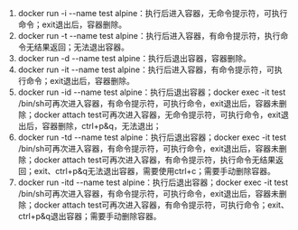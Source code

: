 1. docker run -i --name test alpine：执行后进入容器，无命令提示符，可执行命令；exit退出后，容器删除。 
2. docker run -t --name test alpine：执行后进入容器，有命令提示符，执行命令无结果返回；无法退出容器。 
3. docker run -d --name test alpine：执行后退出容器，容器删除。 
4. docker run -it --name test alpine：执行后进入容器，有命令提示符，可执行命令；exit退出后，容器删除。 
5. docker run -id --name test alpine：执行后退出容器；docker exec -it test /bin/sh可再次进入容器，有命令提示符，可执行命令，exit退出后，容器未删除；docker attach test可再次进入容器，无命令提示符，可执行命令，exit退出后，容器删除，ctrl+p&q，无法退出；
6. docker run -td --name test alpine：执行后退出容器；docker exec -it test /bin/sh可再次进入容器，有命令提示符，可执行命令，exit退出后，容器未删除；docker attach test可再次进入容器，有命令提示符，执行命令无结果返回；exit、ctrl+p&q无法退出容器，需要使用ctrl+c；需要手动删除容器。 
7. docker run -itd --name test alpine：执行后退出容器；docker exec -it test /bin/sh可再次进入容器，有命令提示符，可执行命令，exit退出后，容器未删除；docker attach test可再次进入容器，有命令提示符，可执行命令；exit、ctrl+p&q退出容器；需要手动删除容器。